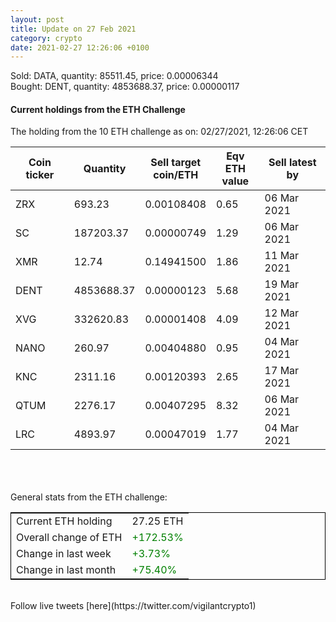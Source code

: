 ```yaml
---
layout: post
title: Update on 27 Feb 2021
category: crypto
date: 2021-02-27 12:26:06 +0100
---
```

<!-- Global site tag (gtag.js) - Google Analytics -->
<script async src="https://www.googletagmanager.com/gtag/js?id=UA-103831149-5"></script>
<script>
  window.dataLayer = window.dataLayer || [];
  function gtag(){dataLayer.push(arguments);}
  gtag('js', new Date());

  gtag('config', 'UA-103831149-5');
</script>
Sold: DATA, quantity:     85511.45, price:   0.00006344<br>Bought: DENT, quantity:   4853688.37, price:   0.00000117<br>

#### Current holdings from the ETH Challenge

The holding from the 10 ETH challenge as on: 02/27/2021, 12:26:06 CET

|Coin ticker|Quantity|Sell target<br>coin/ETH|Eqv ETH<br>value|Sell latest by|
|-----------|--------|-----------|-----------|--------------|
ZRX|693.23|  0.00108408|0.65|06 Mar 2021|
SC|187203.37|  0.00000749|1.29|06 Mar 2021|
XMR|12.74|  0.14941500|1.86|11 Mar 2021|
DENT|4853688.37|  0.00000123|5.68|19 Mar 2021|
XVG|332620.83|  0.00001408|4.09|12 Mar 2021|
NANO|260.97|  0.00404880|0.95|04 Mar 2021|
KNC|2311.16|  0.00120393|2.65|17 Mar 2021|
QTUM|2276.17|  0.00407295|8.32|06 Mar 2021|
LRC|4893.97|  0.00047019|1.77|04 Mar 2021|

<br>
<br>
<br>
General stats from the ETH challenge:

<table style="border:1px solid black;margin-left:auto;margin-right:auto;">
	<tbody>
	<tr>
		<td>Current ETH holding</td>
		<td>     27.25 ETH</td>
	</tr>
	<tr>
		<td>Overall change of ETH</td>
		<td><font color="green">+172.53%</font></td>
	</tr>
	<tr>
		<td>Change in last week</td>
		<td><font color="green">+3.73%</font></td>
	</tr>
	<tr>
		<td>Change in last month</td>
		<td><font color="green">+75.40%</font></td>
	</tr>
	</tbody>
</table>

<br>
Follow live tweets [here](https://twitter.com/vigilantcrypto1)
<br>
<br>